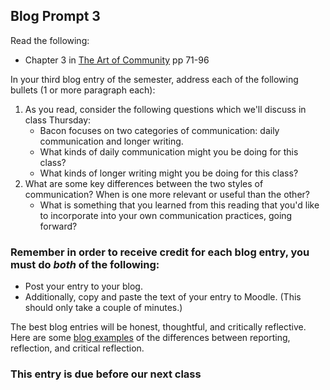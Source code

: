 ## Blog Prompt 3

Read the following:
  - Chapter 3 in [The Art of Community](https://drive.google.com/file/d/1EI6YcKlTdzojLD4RdVjYVlmFRTNzzge0/view?usp=sharing) pp 71-96

In your third blog entry of the semester, address each of the following bullets (1 or more paragraph each):
  1. As you read, consider the following questions which we'll discuss in class Thursday:
      - Bacon focuses on two categories of communication: daily communication and longer writing.
      - What kinds of daily communication might you be doing for this class?
      - What kinds of longer writing might you be doing for this class?
  2. What are some key differences between the two styles of communication? When is one more relevant or useful than the other?
      - What is something that you learned from this reading that you'd like to incorporate into your own communication practices, going forward?

### Remember in order to receive credit for each blog entry, you must do *both* of the following:

  - Post your entry to your blog.
  - Additionally, copy and paste the text of your entry to Moodle. (This should only take a couple of minutes.)
  
The best blog entries will be honest, thoughtful, and critically reflective. Here are some [blog examples](blogreflection.md) of the differences
between reporting, reflection, and critical reflection.
  
### This entry is due before our next class
